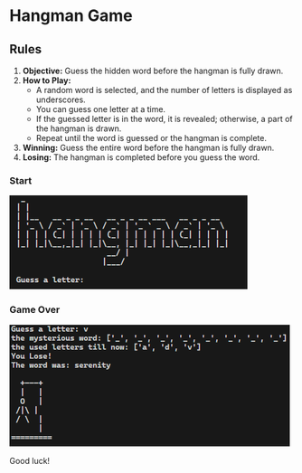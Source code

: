 # Hangman Game

## Rules

1. **Objective:** Guess the hidden word before the hangman is fully drawn.
2. **How to Play:**
   - A random word is selected, and the number of letters is displayed as underscores.
   - You can guess one letter at a time.
   - If the guessed letter is in the word, it is revealed; otherwise, a part of the hangman is drawn.
   - Repeat until the word is guessed or the hangman is complete.
3. **Winning:** Guess the entire word before the hangman is fully drawn.
4. **Losing:** The hangman is completed before you guess the word.

### Start

![Hangman Start](hangman_terminal_start_preview.png)

### Game Over

![Hangman Game Over](hangman_terminal_gameover_preview.png)

Good luck!
